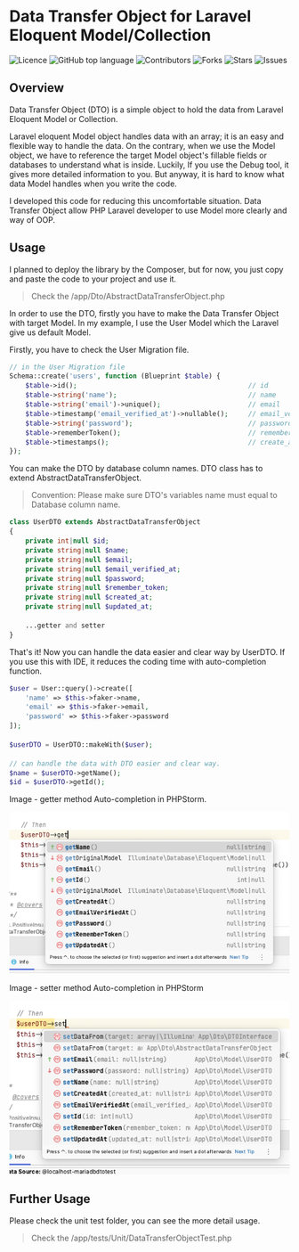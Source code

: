 <!-- @format -->
# Data Transfer Object for Laravel Eloquent Model/Collection

![Licence](https://img.shields.io/github/license/PositiveInsu/dto-for-laravel-eloquent-model)
![GitHub top language](https://img.shields.io/github/languages/top/PositiveInsu/dto-for-laravel-eloquent-model)
![Contributors](https://img.shields.io/github/contributors/PositiveInsu/dto-for-laravel-eloquent-model)
![Forks](https://img.shields.io/github/forks/PositiveInsu/dto-for-laravel-eloquent-model)
![Stars](https://img.shields.io/github/stars/PositiveInsu/dto-for-laravel-eloquent-model)
![Issues](https://img.shields.io/github/issues/PositiveInsu/dto-for-laravel-eloquent-model)

## Overview

Data Transfer Object (DTO) is a simple object to hold the data from Laravel Eloquent Model
or Collection.

Laravel eloquent Model object handles data with an array; it is an easy and flexible way to handle the data.
On the contrary, when we use the Model object, we have to reference the target Model object's fillable fields 
or databases to understand what is inside. 
Luckily, If you use the Debug tool, it gives more detailed information to you. 
But anyway, it is hard to know what data Model handles when you write the code.

I developed this code for reducing this uncomfortable situation.
Data Transfer Object allow PHP Laravel developer to use Model more clearly and way of OOP.

## Usage

I planned to deploy the library by the Composer, but for now, you just copy and paste the code to your project and use it.

> Check the /app/Dto/AbstractDataTransferObject.php

In order to use the DTO, firstly you have to make the Data Transfer Object with target Model.
In my example, I use the User Model which the Laravel give us default Model.

Firstly, you have to check the User Migration file. 

```php
// in the User Migration file 
Schema::create('users', function (Blueprint $table) {
    $table->id();                                           // id
    $table->string('name');                                 // name
    $table->string('email')->unique();                      // email
    $table->timestamp('email_verified_at')->nullable();     // email_verified_at
    $table->string('password');                             // password
    $table->rememberToken();                                // remember_token
    $table->timestamps();                                   // create_at, update_at
});
```
You can make the DTO by database column names.
DTO class has to extend AbstractDataTransferObject.

> Convention: Please make sure DTO's variables name must equal to Database column name.

```php
class UserDTO extends AbstractDataTransferObject
{
    private int|null $id;
    private string|null $name;
    private string|null $email;
    private string|null $email_verified_at;
    private string|null $password;
    private string|null $remember_token;
    private string|null $created_at;
    private string|null $updated_at;
    
    ...getter and setter
}
```
That's it! Now you can handle the data easier and clear way by UserDTO.
If you use this with IDE, it reduces the coding time with auto-completion function.

```php
$user = User::query()->create([
    'name' => $this->faker->name,
    'email' => $this->faker->email,
    'password' => $this->faker->password
]);

$userDTO = UserDTO::makeWith($user);

// can handle the data with DTO easier and clear way.
$name = $userDTO->getName();
$id = $userDTO->getId();
```

Image - getter method Auto-completion in PHPStorm.

![Getter Auto-Completion Image](https://raw.githubusercontent.com/PositiveInsu/dto-for-laravel-eloquent-model/main/resources/images/GetterImage.png)

Image - setter method Auto-completion in PHPStorm

![Setter Auto-Completion Image](https://raw.githubusercontent.com/PositiveInsu/dto-for-laravel-eloquent-model/main/resources/images/SetterImage.png)

## Further Usage

Please check the unit test folder, you can see the more detail usage.

> Check the /app/tests/Unit/DataTransferObjectTest.php


